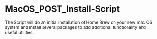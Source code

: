 # MacOS_POST_Install-Script

The Script will do an initial installation of Home Brew on your new mac OS system and install several 
packages to add additional functionality and useful utilities.

